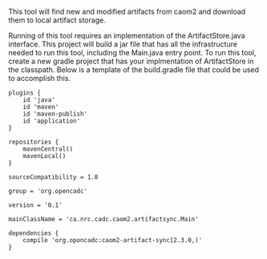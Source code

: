 This tool will find new and modified artifacts from caom2 and download them to local artifact storage.

Running of this tool requires an implementation of the ArtifactStore.java interface.  This project will build a jar file that has all the infrastructure needed to run this tool, including the Main.java entry point.  To run this tool, create a new gradle project that has your implmentation of ArtifactStore in the classpath.  Below is a template of the build.gradle file that could be used to accomplish this.

    plugins {
        id 'java'
        id 'maven'
        id 'maven-publish'
        id 'application'
    }

    repositories {
        mavenCentral()
        mavenLocal()
    }

    sourceCompatibility = 1.8

    group = 'org.opencadc'

    version = '0.1'

    mainClassName = 'ca.nrc.cadc.caom2.artifactsync.Main'

    dependencies {
        compile 'org.oponcadc:caom2-artifact-sync[2.3.0,)'
    }
